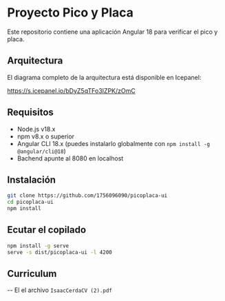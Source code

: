 # Proyecto Pico y Placa

Este repositorio contiene una aplicación Angular 18 para verificar el pico y placa.

## Arquitectura

El diagrama completo de la arquitectura está disponible en Icepanel:

https://s.icepanel.io/bDyZ5qTFo3IZPK/zOmC

## Requisitos

- Node.js v18.x
- npm v8.x o superior
- Angular CLI 18.x (puedes instalarlo globalmente con `npm install -g @angular/cli@18`)
- Bachend apunte al 8080 en localhost

## Instalación

```bash
git clone https://github.com/1756096090/picoplaca-ui
cd picoplaca-ui
npm install
```

## Ecutar el copilado 

```bash
npm install -g serve
serve -s dist/picoplaca-ui -l 4200
```
## Curriculum 
  
-- El el archivo `IsaacCerdaCV (2).pdf`




